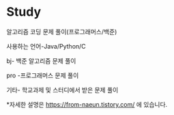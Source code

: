 # Study
알고리즘 코딩 문제 풀이(프로그래머스/백준)

사용하는 언어-Java/Python/C


bj- 백준 알고리즘 문제 풀이

pro -프로그래머스 문제 풀이

기타- 학교과제 및 스터디에서 받은 문제 풀이


*자세한 설명은 https://from-naeun.tistory.com/ 에 있습니다.
